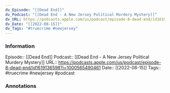 ```yaml
---
dv_Episode: "[[Dead End]]"
dv_Podcast: "[[Dead End - A New Jersey Political Murdery Mystery]]"
dv_URL: https://podcasts.apple.com/us/podcast/episode-8-dead-end/id1619136598?i=1000565490461
dv_Date: "[[2022-08-15]]"
dv_Tags: "#truecrime #newjersey"
---
```

### Information

Episode:: [[Dead End]]
Podcast:: [[Dead End - A New Jersey Political Murdery Mystery]]
URL:: https://podcasts.apple.com/us/podcast/episode-8-dead-end/id1619136598?i=1000565490461
Date:: [[2022-08-15]]
Tags:: #truecrime #newjersey
#podcast


### Annotations

